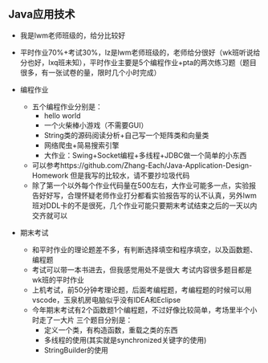 ## Java应用技术

- 我是lwm老师班级的，给分比较好

- 平时作业70%+考试30%，lz是lwm老师班级的，老师给分很好（wk班听说给分也好，lxq班未知），平时作业主要是5个编程作业+pta的两次练习题（题目很多，有一张试卷的量，限时几个小时完成） 

- 编程作业
  - 五个编程作业分别是： 
    - hello world 
    - 一个火柴棒小游戏（不需要GUI） 
    - String类的源码阅读分析+自己写一个矩阵类和向量类 
    - 网络爬虫+简易搜索引擎 
    - 大作业：Swing+Socket编程+多线程+JDBC做一个简单的小东西
  - 可以参考https://github.com/Zhang-Each/Java-Application-Design-Homework 但是我写的比较水，请不要抄垃圾代码
  - 除了第一个以外每个作业代码量在500左右，大作业可能多一点，实验报告好好写，合理怀疑老师作业打分都看实验报告写的认不认真，另外lwm班对DDL卡的不是很死，几个作业可能只要期末考试结束之后的一天以内交齐就可以
- 期末考试
  - 和平时作业的理论题差不多，有判断选择填空和程序填空，以及函数题、编程题 
  - 考试可以带一本书进去，但我感觉用处不是很大 考试内容很多题目都是wk班的平时作业 
  - 上机考试，前50分钟考理论题，后面考编程题，考编程题的时候可以用vscode，玉泉机房电脑似乎没有IDEA和Eclipse 
  - 今年期末考试有2个函数题1个编程题，不过好像比较简单，考场里半个小时走了一大片 三个题目分别是： 
    - 定义一个类，有构造函数，重载之类的东西 
    - 多线程的使用(其实就是synchronized关键字的使用)
    - StringBuilder的使用